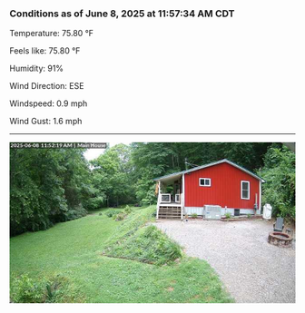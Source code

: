 ### Conditions as of June 8, 2025 at 11:57:34 AM CDT 

Temperature: 75.80 &deg;F

Feels like: 75.80 &deg;F

Humidity: 91%

Wind Direction: ESE

Windspeed: 0.9 mph

Wind Gust: 1.6 mph

---

<img src="./images/latest.jpeg"/>

